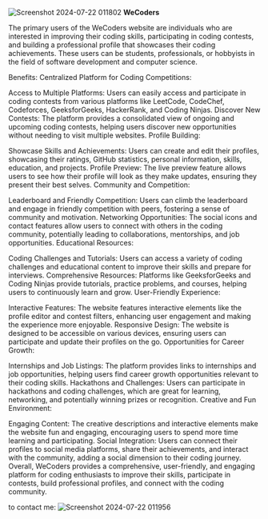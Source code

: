 ![Screenshot 2024-07-22 011802](https://github.com/user-attachments/assets/acac26fa-d0e1-4c9f-9263-ddc65a6adc0c)
**WeCoders**

The primary users of the WeCoders website are individuals who are interested in improving their coding skills, participating in coding contests, and building a professional profile that showcases their coding achievements. These users can be students, professionals, or hobbyists in the field of software development and computer science.

Benefits:
Centralized Platform for Coding Competitions:

Access to Multiple Platforms: Users can easily access and participate in coding contests from various platforms like LeetCode, CodeChef, Codeforces, GeeksforGeeks, HackerRank, and Coding Ninjas.
Discover New Contests: The platform provides a consolidated view of ongoing and upcoming coding contests, helping users discover new opportunities without needing to visit multiple websites.
Profile Building:

Showcase Skills and Achievements: Users can create and edit their profiles, showcasing their ratings, GitHub statistics, personal information, skills, education, and projects.
Profile Preview: The live preview feature allows users to see how their profile will look as they make updates, ensuring they present their best selves.
Community and Competition:

Leaderboard and Friendly Competition: Users can climb the leaderboard and engage in friendly competition with peers, fostering a sense of community and motivation.
Networking Opportunities: The social icons and contact features allow users to connect with others in the coding community, potentially leading to collaborations, mentorships, and job opportunities.
Educational Resources:

Coding Challenges and Tutorials: Users can access a variety of coding challenges and educational content to improve their skills and prepare for interviews.
Comprehensive Resources: Platforms like GeeksforGeeks and Coding Ninjas provide tutorials, practice problems, and courses, helping users to continuously learn and grow.
User-Friendly Experience:

Interactive Features: The website features interactive elements like the profile editor and contest filters, enhancing user engagement and making the experience more enjoyable.
Responsive Design: The website is designed to be accessible on various devices, ensuring users can participate and update their profiles on the go.
Opportunities for Career Growth:

Internships and Job Listings: The platform provides links to internships and job opportunities, helping users find career growth opportunities relevant to their coding skills.
Hackathons and Challenges: Users can participate in hackathons and coding challenges, which are great for learning, networking, and potentially winning prizes or recognition.
Creative and Fun Environment:

Engaging Content: The creative descriptions and interactive elements make the website fun and engaging, encouraging users to spend more time learning and participating.
Social Integration: Users can connect their profiles to social media platforms, share their achievements, and interact with the community, adding a social dimension to their coding journey.
Overall, WeCoders provides a comprehensive, user-friendly, and engaging platform for coding enthusiasts to improve their skills, participate in contests, build professional profiles, and connect with the coding community.

to contact me:
![Screenshot 2024-07-22 011956](https://github.com/user-attachments/assets/cf9d518b-2032-41e9-9d22-b418350a1560)






